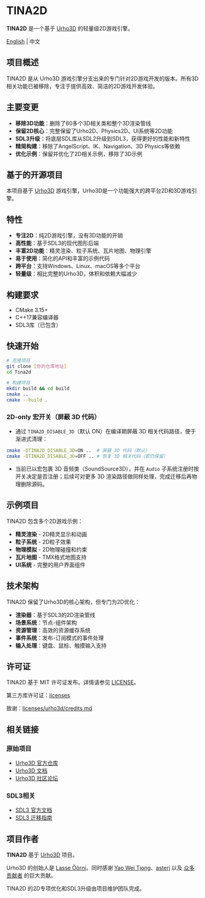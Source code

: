 # TINA2D

**TINA2D** 是一个基于 [Urho3D](https://github.com/urho3d/Urho3D) 的轻量级2D游戏引擎。

[English](README.md) | 中文

## 项目概述

TINA2D 是从 Urho3D 游戏引擎分支出来的专门针对2D游戏开发的版本。所有3D相关功能已被移除，专注于提供高效、简洁的2D游戏开发体验。

## 主要变更

- **移除3D功能**：删除了60多个3D相关类和整个3D渲染管线
- **保留2D核心**：完整保留了Urho2D、Physics2D、UI系统等2D功能
- **SDL3升级**：将底层SDL库从SDL2升级到SDL3，获得更好的性能和新特性
- **精简构建**：移除了AngelScript、IK、Navigation、3D Physics等依赖
- **优化示例**：保留并优化了2D相关示例，移除了3D示例

## 基于的开源项目

本项目基于 [Urho3D](https://github.com/urho3d/Urho3D) 游戏引擎，Urho3D是一个功能强大的跨平台2D和3D游戏引擎。

## 特性

- **专注2D**：纯2D游戏引擎，没有3D功能的开销
- **高性能**：基于SDL3的现代图形后端
- **丰富2D功能**：精灵渲染、粒子系统、瓦片地图、物理引擎
- **易于使用**：简化的API和丰富的示例代码
- **跨平台**：支持Windows、Linux、macOS等多个平台
- **轻量级**：相比完整的Urho3D，体积和依赖大幅减少

## 构建要求

- CMake 3.15+
- C++17兼容编译器
- SDL3库（已包含）

## 快速开始

```bash
# 克隆项目
git clone [你的仓库地址]
cd Tina2d

# 构建项目
mkdir build && cd build
cmake ..
cmake --build .
```

### 2D-only 宏开关（屏蔽 3D 代码）

- 通过 `TINA2D_DISABLE_3D`（默认 ON）在编译期屏蔽 3D 相关代码路径，便于渐进式清理：

```bash
cmake -DTINA2D_DISABLE_3D=ON ..  # 屏蔽 3D 代码（默认）
cmake -DTINA2D_DISABLE_3D=OFF .. # 恢复 3D 相关代码（若仍保留）
```

- 当前已以宏包裹 3D 音频类（SoundSource3D），并在 `Audio` 子系统注册时按开关决定是否注册；后续可对更多 3D 渲染路径做同样处理，完成迁移后再物理删除源码。

## 示例项目

TINA2D 包含多个2D游戏示例：

- **精灵渲染** - 2D精灵显示和动画
- **粒子系统** - 2D粒子效果
- **物理模拟** - 2D物理碰撞和约束
- **瓦片地图** - TMX格式地图支持
- **UI系统** - 完整的用户界面组件

## 技术架构

TINA2D 保留了Urho3D的核心架构，但专门为2D优化：

- **渲染器**：基于SDL3的2D渲染管线
- **场景系统**：节点-组件架构
- **资源管理**：高效的资源缓存系统
- **事件系统**：发布-订阅模式的事件处理
- **输入处理**：键盘、鼠标、触摸输入支持

## 许可证

TINA2D 基于 MIT 许可证发布。详情请参见 [LICENSE](licenses/urho3d/LICENSE)。

第三方库许可证：[licenses](licenses)

致谢：[licenses/urho3d/credits.md](licenses/urho3d/credits.md)

## 相关链接

### 原始项目
* [Urho3D 官方仓库](https://github.com/urho3d/Urho3D)
* [Urho3D 文档](https://urho3d-doxygen.github.io/latest/index.html)
* [Urho3D 社区论坛](https://github.com/urho3d-community/discussions/discussions)

### SDL3相关
* [SDL3 官方文档](https://wiki.libsdl.org/SDL3/FrontPage)
* [SDL3 迁移指南](https://github.com/libsdl-org/SDL/blob/main/docs/README-migration.md)

## 项目作者

**TINA2D** 基于 [Urho3D](https://github.com/urho3d/Urho3D) 项目。

Urho3D 的创始人是 [Lasse Öörni](https://github.com/cadaver)。同时感谢 [Yao Wei Tjong](https://github.com/weitjong)、[asterj](https://github.com/aster2013) 以及 [众多贡献者](https://github.com/urho3d/Urho3D/graphs/contributors) 的巨大贡献。

TINA2D 的2D专项优化和SDL3升级由项目维护团队完成。
